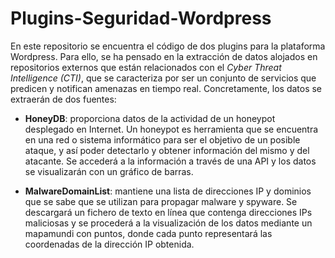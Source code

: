 # Plugins-Seguridad-Wordpress
En este repositorio se encuentra el código de dos plugins para la plataforma Wordpress. Para ello, se ha pensado en la extracción de datos alojados en repositorios externos que están relacionados con el *Cyber Threat Intelligence (CTI)*, que se caracteriza por ser un conjunto de servicios que predicen y notifican amenazas en tiempo real. Concretamente, los datos se extraerán de dos fuentes:

- **HoneyDB**: proporciona datos de la actividad de un honeypot desplegado en Internet. Un honeypot es herramienta que se encuentra en una red o sistema informático para ser el objetivo de un posible ataque, y así poder detectarlo y obtener información del mismo y del atacante. Se accederá a la información a través de una API y los datos se visualizarán con un gráfico de barras.

- **MalwareDomainList**: mantiene una lista de direcciones IP y dominios que se sabe que se utilizan para propagar malware y spyware. Se descargará un fichero de texto en línea que contenga direcciones IPs maliciosas y se procederá a la visualización de los datos mediante un mapamundi con puntos, donde cada punto representará las coordenadas de la dirección IP obtenida. 




